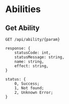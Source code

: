 # Abilities

## Get Ability

`GET /api/ability/{param}`

```
response: {
    statusCode: int,
    statusMessage: string,
    name: string,
    effect: string,
}

status: {
    0, Success;
    1, Not found;
    2, Unknown Error;
}
```